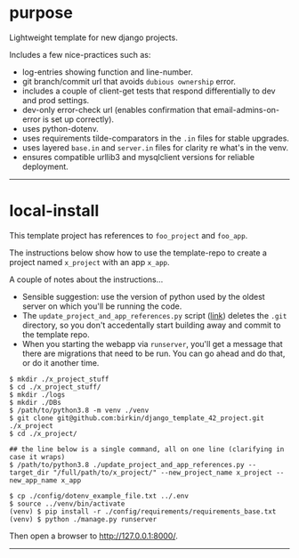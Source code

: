 # purpose

Lightweight template for new django projects.

Includes a few nice-practices such as: 
- log-entries showing function and line-number.
- git branch/commit url that avoids `dubious ownership` error.
- includes a couple of client-get tests that respond differentially to dev and prod settings.
- dev-only error-check url (enables confirmation that email-admins-on-error is set up correctly).
- uses python-dotenv.
- uses requirements tilde-comparators in the `.in` files for stable upgrades.
- uses layered `base.in` and `server.in` files for clarity re what's in the venv. 
- ensures compatible urllib3 and mysqlclient versions for reliable deployment.

--- 


# local-install

This template project has references to `foo_project` and `foo_app`.

The instructions below show how to use the template-repo to create a project named `x_project` with an app `x_app`.

A couple of notes about the instructions...
- Sensible suggestion: use the version of python used by the oldest server on which you'll be running the code.
- The `update_project_and_app_references.py` script ([link](update_project)) deletes the `.git` directory, so you don't accedentally start building away and commit to the template repo.
- When you starting the webapp via `runserver`, you'll get a message that there are migrations that need to be run. You can go ahead and do that, or do it another time.

```
$ mkdir ./x_project_stuff
$ cd ./x_project_stuff/
$ mkdir ./logs
$ mkdir ./DBs
$ /path/to/python3.8 -m venv ./venv
$ git clone git@github.com:birkin/django_template_42_project.git ./x_project
$ cd ./x_project/

## the line below is a single command, all on one line (clarifying in case it wraps)
$ /path/to/python3.8 ./update_project_and_app_references.py --target_dir "/full/path/to/x_project/" --new_project_name x_project --new_app_name x_app  

$ cp ./config/dotenv_example_file.txt ../.env
$ source ../venv/bin/activate
(venv) $ pip install -r ./config/requirements/requirements_base.txt
(venv) $ python ./manage.py runserver
```

Then open a browser to <http://127.0.0.1:8000/>.

[update_project]: <https://github.com/Brown-University-Library/django_template_42_project/blob/main/update_project_and_app_references.py>

---
